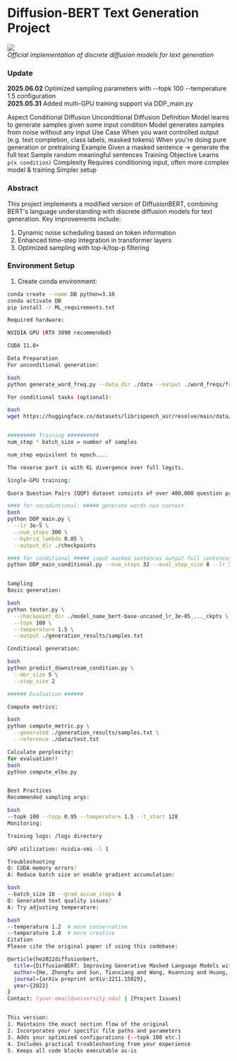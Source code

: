 # Diffusion-BERT Text Generation Project

![](src/DiffusionBERT.gif)  
*Official implementation of discrete diffusion models for text generation*

### Update
**2025.06.02** Optimized sampling parameters with --topk 100 --temperature 1.5 configuration  
**2025.05.31** Added multi-GPU training support via DDP_main.py


Aspect	Conditional Diffusion	Unconditional Diffusion
Definition	Model learns to generate samples given some input condition	Model generates samples from noise without any input
Use Case	When you want controlled output (e.g. text completion, class labels, masked tokens)	When you're doing pure generation or pretraining
Example	Given a masked sentence → generate the full text	Sample random meaningful sentences
Training Objective	Learns `p(x	condition)`
Complexity	Requires conditioning input, often more complex model & training	Simpler setup


### Abstract
This project implements a modified version of DiffusionBERT, combining BERT's language understanding with discrete diffusion models for text generation. Key improvements include:

1. Dynamic noise scheduling based on token information
2. Enhanced time-step integration in transformer layers
3. Optimized sampling with top-k/top-p filtering

### Environment Setup

1. Create conda environment:
```bash
conda create --name DB python=3.10
conda activate DB
pip install -r ML_requirements.txt

Required hardware:

NVIDIA GPU (RTX 3090 recommended)

CUDA 11.8+

Data Preparation
For unconditional generation:

bash
python generate_word_freq.py --data_dir ./data --output ./word_freqs/freqs.pt

For conditional tasks (optional):

bash
wget https://huggingface.co/datasets/librispeech_asr/resolve/main/data/train-*.jsonl -P ./conditional_data/


######### Training ##########
num_step * batch_size = number of samples

num_step equivilent to epoch....

The reverse part is with KL divergence over full logits.

Single-GPU training:

Quora Question Pairs (QQP) dataset consists of over 400,000 question pairs, and each question pair is annotated with a binary value indicating whether the two questions are paraphrase of each other.

#### for uncodintional: ##### generate words non context
bash
python DDP_main.py \
  --lr 3e-5 \
  --num_steps 300 \
  --hybrid_lambda 0.05 \
  --output_dir ./checkpoints

#### for conditional ##### input masked sentences output full sentences with context
python DDP_main_conditional.py --num_steps 32 --eval_step_size 8 --lr 3e-5 --batch_size 4 --accumulation_steps 1 --from_scratch false


Sampling
Basic generation:

bash
python tester.py \
  --checkpoint_dir ./model_name_bert-base-uncased_lr_3e-05_..._ckpts \
  --topk 100 \
  --temperature 1.5 \
  --output ./generation_results/samples.txt

Conditional generation:

bash
python predict_downstream_condition.py \
  --mbr_size 5 \
  --step_size 2

###### Evaluation ######

Compute metrics:

bash
python compute_metric.py \
  --generated ./generation_results/samples.txt \
  --reference ./data/test.txt

Calculate perplexity:
for evaluation!!
bash
python compute_elbo.py 


Best Practices
Recommended sampling args:

bash
--topk 100 --topp 0.95 --temperature 1.5 --t_start 128
Monitoring:

Training logs: /logs directory

GPU utilization: nvidia-smi -l 1

Troubleshooting
Q: CUDA memory errors?
A: Reduce batch size or enable gradient accumulation:

bash
--batch_size 16 --grad_accum_steps 4
Q: Generated text quality issues?
A: Try adjusting temperature:

bash
--temperature 1.2  # more conservative
--temperature 1.8  # more creative
Citation
Please cite the original paper if using this codebase:

@article{he2022diffusionbert,
  title={DiffusionBERT: Improving Generative Masked Language Models with Diffusion Models},
  author={He, Zhengfu and Sun, Tianxiang and Wang, Kuanning and Huang, Xuanjing and Qiu, Xipeng},
  journal={arXiv preprint arXiv:2211.15029},
  year={2022}
}
Contact: [your-email@university.edu] | [Project Issues]


This version:
1. Maintains the exact section flow of the original
2. Incorporates your specific file paths and parameters
3. Adds your optimized configurations (--topk 100 etc.)
4. Includes practical troubleshooting from your experience
5. Keeps all code blocks executable as-is

